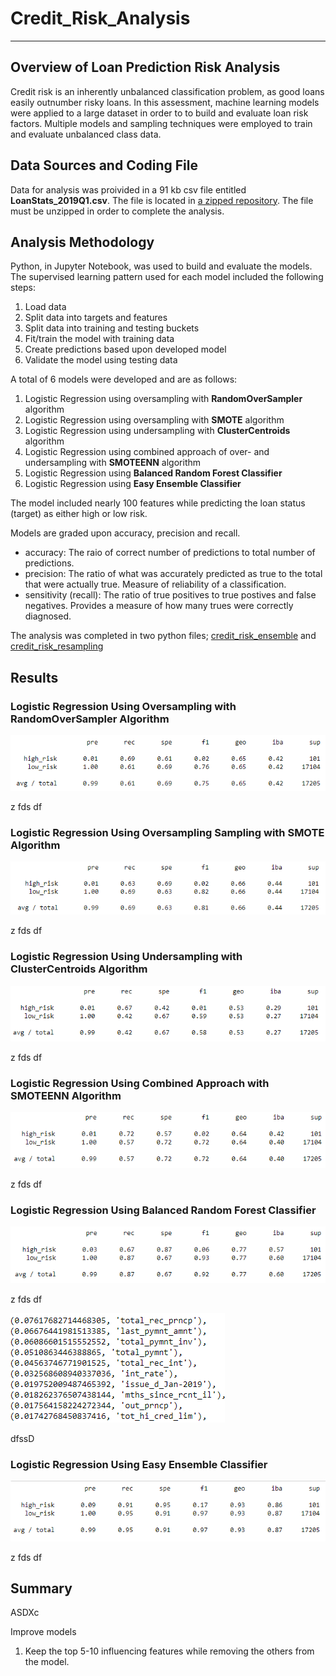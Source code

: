 # Credit_Risk_Analysis
----------------------------------------------------------------------------------

## Overview of Loan Prediction Risk Analysis
Credit risk is an inherently unbalanced classification problem, as good loans easily outnumber risky loans.  In this assessment, machine learning models were applied to a large dataset in order to to build and evaluate loan risk factors.   Multiple models and sampling techniques were employed to train and evaluate unbalanced class data.

## Data Sources and Coding File
Data for analysis was proivided in a 91 kb csv file entitled **LoanStats_2019Q1.csv**.  The file is located in   [a zipped repository](/Module-17-Challenge-Resources.zip). The file must be unzipped in order to complete the analysis.  

## Analysis Methodology
Python, in Jupyter Notebook, was used to build and evaluate the models.  The supervised learning pattern used for each model included the following steps:  
1. Load data
2. Split data into targets and features
3. Split data into training and testing buckets
4. Fit/train the model with training data
5. Create predictions based upon developed model
6. Validate the model using testing data

A total of 6 models were developed and are as follows:
1. Logistic Regression using oversampling with **RandomOverSampler** algorithm
2. Logistic Regression using oversampling with **SMOTE** algorithm
3. Logistic Regression using undersampling with **ClusterCentroids** algorithm
4. Logistic Regression using combined approach of over- and undersampling with **SMOTEENN** algorithm
5. Logistic Regression using **Balanced Random Forest Classifier**
6. Logistic Regression using **Easy Ensemble Classifier**

The model included nearly 100 features while predicting the loan status (target) as either high or low risk. 

Models are graded upon accuracy, precision and recall.
- accuracy: The raio of correct number of predictions to total number of predictions. 
- precision: The ratio of what was accurately predicted as true to the total that were actually true. Measure of reliability of a classification.   
- sensitivity (recall): The ratio of true positives to true postives and false negatives.  Provides a measure of how many trues were correctly diagnosed.  

The analysis was completed in two python files; [credit_risk_ensemble](credit_risk_ensemble.ipynb) and [credit_risk_resampling](credit_risk_resampling.ipynb)

## Results

### Logistic Regression Using Oversampling with RandomOverSampler Algorithm

 ![1](/Images_Readme/Random_Oversampling.PNG)
 
 z fds df
 
 ### Logistic Regression Using Oversampling Sampling with SMOTE Algorithm

 ![2](/Images_Readme/SMOTE_Oversampling.PNG)
 
 z fds df
 

### Logistic Regression Using Undersampling with ClusterCentroids Algorithm

 ![3](/Images_Readme/ClusterCentroids_Undersampling.PNG)
 
 z fds df
 
 ### Logistic Regression Using Combined Approach with SMOTEENN Algorithm

 ![4](/Images_Readme/SMOTEENN_Over_Under.PNG)
 
 z fds df
 
 ### Logistic Regression Using Balanced Random Forest Classifier

 ![5](/Images_Readme/Balanced_Random_Forest_Classifier.PNG)
 
 z fds df
 
 ![6](/Images_Readme/Top10_Features_Balanced_Forest.PNG) 
 
 dfssD
 
  ### Logistic Regression Using Easy Ensemble Classifier

 ![7](/Images_Readme/Easy_Ensemble_Classifier.PNG)
 
 z fds df
 
 ## Summary
 ASDXc
 
 Improve models
 1. Keep the top 5-10 influencing features while removing the others from the model.  
 
 
